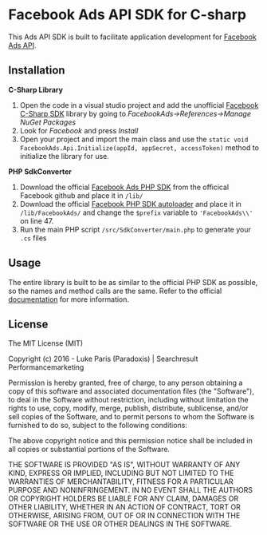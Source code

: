 # Facebook Ads API SDK for C-sharp

This Ads API SDK is built to facilitate application development for [Facebook Ads API](https://developers.facebook.com/docs/ads-api).

## Installation

**C-Sharp Library**

1. Open the code in a visual studio project and add the unofficial [Facebook C-Sharp SDK](https://github.com/facebook-csharp-sdk/facebook-csharp-sdk) library by going to *FacebookAds->References->Manage NuGet Packages*
2. Look for *Facebook* and press *Install*
3. Open your project and import the main class and use the `static void FacebookAds.Api.Initialize(appId, appSecret, accessToken)` method to initialize the library for use.

**PHP SdkConverter**

1. Download the official [Facebook Ads PHP SDK](https://github.com/facebook/facebook-php-ads-sdk) from the officical Facebook github and place it in `/lib/`
2. Download the official [Facebook PHP SDK autoloader](https://github.com/facebook/facebook-php-sdk-v4/blob/master/src/Facebook/autoload.php) and place it in `/lib/FacebookAds/` and change the `$prefix` variable to `'FacebookAds\\'` on line 47.
3. Run the main PHP script `/src/SdkConverter/main.php` to generate your `.cs` files


## Usage

The entire library is built to be as similar to the official PHP SDK as possible, so the names and method calls are the same. Refer to the official [documentation](https://developers.facebook.com/docs/marketing-api/reference/) for more information.

## License

The MIT License (MIT)

Copyright (c) 2016 - Luke Paris (Paradoxis) | Searchresult Performancemarketing

Permission is hereby granted, free of charge, to any person obtaining a copy
of this software and associated documentation files (the "Software"), to deal
in the Software without restriction, including without limitation the rights
to use, copy, modify, merge, publish, distribute, sublicense, and/or sell
copies of the Software, and to permit persons to whom the Software is
furnished to do so, subject to the following conditions:

The above copyright notice and this permission notice shall be included in all
copies or substantial portions of the Software.

THE SOFTWARE IS PROVIDED "AS IS", WITHOUT WARRANTY OF ANY KIND, EXPRESS OR
IMPLIED, INCLUDING BUT NOT LIMITED TO THE WARRANTIES OF MERCHANTABILITY,
FITNESS FOR A PARTICULAR PURPOSE AND NONINFRINGEMENT. IN NO EVENT SHALL THE
AUTHORS OR COPYRIGHT HOLDERS BE LIABLE FOR ANY CLAIM, DAMAGES OR OTHER
LIABILITY, WHETHER IN AN ACTION OF CONTRACT, TORT OR OTHERWISE, ARISING FROM,
OUT OF OR IN CONNECTION WITH THE SOFTWARE OR THE USE OR OTHER DEALINGS IN THE
SOFTWARE.